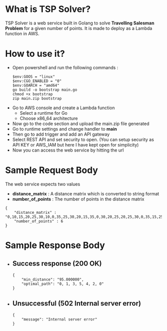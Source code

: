 # What is TSP Solver?
TSP Solver is a web service built in Golang to solve **Travelling Salesman Problem** for a given number of points. It is made to deploy as a Lambda function in AWS.

# How to use it?
+ Open powershell and run the following commands :
  ```
  $env:GOOS = "linux"
  $env:CGO_ENABLED = "0"
  $env:GOARCH = "amd64"
  go build -o bootstrap main.go
  chmod +x bootstrap
  zip main.zip bootstrap
  ```
+ Go to AWS console and create a Lambda function
  - Select a runtime for Go
  - Choose x86_64 architecture
+ Now go to the code section and upload the main.zip file generated
+ Go to runtime settings and change handler to **main**
+ Then go to add trigger and add an API gateway
+ Select REST API and set security to open. (You can setup security as API KEY or AWS_IAM but here I have kept open for simplicity)
+ Now you can access the web service by hitting the url

# Sample Request Body
The web service expects two values
- **distance_matrix** : A distance matrix which is converted to string format
- **number_of_points** : The number of points in the distance matrix
```
{
    "distance_matrix" : "0,10,15,20,25,30,10,0,35,25,30,20,15,35,0,30,20,25,20,25,30,0,35,15,25,30,20,35,0,10,30,20,25,15,10,0",
    "number_of_points" : 6
}
```
# Sample Response Body
- ## Success response (200 OK)
    ```
    {
        "min_distance": "95.000000",
        "optimal_path": "0, 1, 3, 5, 4, 2, 0"
    }
    ```
- ## Unsuccessful (502 Internal server error)
    ```
    {
        "message": "Internal server error"
    }
    ```

